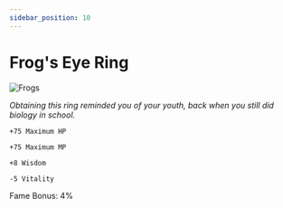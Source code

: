 ```yaml
---
sidebar_position: 10
---
```


# Frog's Eye Ring

![Frogs](http://i.imgur.com/mBaQkoc.png)

<i>Obtaining this ring reminded you of your youth, back when you still did biology in school.</i>

    +75 Maximum HP
    
    +75 Maximum MP
    
    +8 Wisdom
    
    -5 Vitality
    
Fame Bonus: 4%
